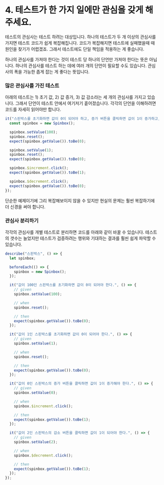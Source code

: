 # 4. 테스트가 한 가지 일에만 관심을 갖게 해주세요.

테스트의 관심사는 테스트 하려는 대상입니다. 하나의 테스트가 두 개 이상의 관심사를 가지면 테스트 코드가 쉽게 복잡해집니다. 코드가 복잡해지면 테스트에 실패했을때 때 원인을 찾기가 어렵겠죠. 그래서 테스트에도 단일 책임을 적용하는 게 좋습니다.

하나의 관심사를 가져야 한다는 것이 테스트 당 하나의 단언만 가져야 한다는 뜻은 아닙니다. 하나의 관심사를 테스트 하는 데에 여러 개의 단언이 필요할 수도 있습니다. 관심사의 폭을 가능한 좁게 잡는 게 좋다는 뜻입니다.

### 많은 관심사를 가진 테스트

아래의 테스트는 1) 초기 값, 2) 값 증가, 3) 값 감소라는 세 개의 관심사를 가지고 있습니다. 그래서 단언이 테스트 안에서 여기저기 흩어졌습니다. 각각의 단언을 이해하려면 코드를 자세히 읽어야만 합니다.

```typescript
it("스핀박스를 초기화하면 값이 0이 되어야 하고, 증가 버튼을 클릭하면 값이 1이 증가하고, 감소 버튼을 클릭하면 값이 1이 감소해야 한다.", () => {
  const spinbox = new Spinbox();

  spinbox.setValue(100);
  spinbox.reset();
  expect(spinbox.getValue()).toBe(0);

  spinbox.setValue(1);
  spinbox.reset();
  expect(spinbox.getValue()).toBe(0);

  spinbox.$increment.click();
  expect(spinbox.getValue()).toBe(1);

  spinbox.$decrement.click();
  expect(spinbox.getValue()).toBe(0);
});
```

단순한 예제이기에 그리 복잡해보이지 않을 수 있지만 현실의 문제는 훨씬 복잡하기에 더 신경을 써야 합니다.

### 관심사 분리하기

각각의 관심사를 개별 테스트로 분리하면 코드를 아래와 같이 바꿀 수 있습니다. 테스트의 갯수는 늘었지만 테스트가 검증하려는 행위와 기대하는 결과를 훨씬 쉽게 파악할 수 있습니다.

```typescript
describe("스핀박스", () => {
  let spinbox;

  beforeEach(() => {
    spinbox = new Spinbox();
  });

  it("값이 100인 스핀박스를 초기화하면 값이 0이 되어야 한다.", () => {
    // given
    spinbox.setValue(100);

    // when
    spinbox.reset();

    // then
    expect(spinbox.getValue()).toBe(0);
  });

  it("값이 1인 스핀박스를 초기화하면 값이 0이 되어야 한다.", () => {
    // given
    spinbox.setValue(1);

    // when
    spinbox.reset();

    // then
    expect(spinbox.getValue()).toBe(0);
  });

  it("값이 0인 스핀박스의 증가 버튼을 클릭하면 값이 1이 증가해야 한다.", () => {
    // given
    spinbox.setValue(0);

    // when
    spinbox.$increment.click();

    // then
    expect(spinbox.getValue()).toBe(1);
  });

  it("값이 2인 스핀박스의 감소 버튼을 클릭하면 값이 1이 되어야 한다.", () => {
    // given
    spinbox.setValue(2);

    // when
    spinbox.$decrement.click();

    // then
    expect(spinbox.getValue()).toBe(1);
  });
});
```
